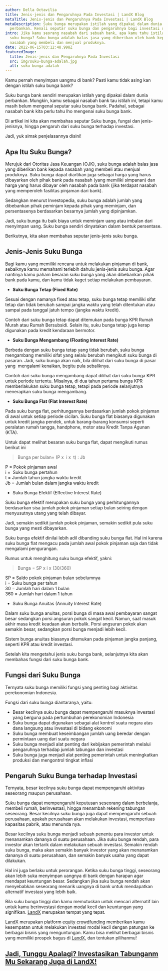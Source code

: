 ```yaml
---
author: Della Octavilia
title: Jenis-jenis dan Pengaruhnya Pada Investasi | LandX Blog
metaTitle: Jenis-jenis dan Pengaruhnya Pada Investasi | LandX Blog
metaDescription: Suku bunga merupakan istilah yang dipakai dalam dunia
  perbankan. Kenali seputar suku bunga dan pengaruhnya bagi investasi saat ini.
intro: Jika kamu seorang nasabah dari sebuah bank, apa kamu tahu istilah dari
  suku bunga? Suku bunga adalah balas jasa yang diberikan oleh bank kepada
  nasabah yang membeli dan menjual produknya.
date: 2022-06-15T03:12:48.998Z
featuredImage:
  title: Jenis-jenis dan Pengaruhnya Pada Investasi
  src: img/suku-bunga-adalah.jpg
  alt: suku bunga adalah
---
```

Kamu pernah menyimpan uangmu di bank? Pasti kamu tidak asing kan dengan istilah suku bunga bank?

Suku bunga bank sendiri merupakan istilah yang dipakai dalam dunia perbankan. Mungkin, kamu sebagai nasabah bank tau istilah ini, tetapi kamu masih belum mengenal seputar suku bunga bank. Padahal, sebagai nasabah bank kita perlu tahu lho mengenai suku bunga bank.

Di artikel ini kita akan membahas seputar Suku bunga, fungsi dan jenis-jenisnya, hingga pengaruh dari suku bunga terhadap investasi.

Jadi, yuk simak penjelasannya disini!

## Apa Itu Suku Bunga?

Merujuk dari Otoritas Jasa Keuangan (OJK), suku bunga adalah balas jasa yang diberikan bank kepada nasabah yang membeli atau menjual produknya. Suku bunga dapat diartikan juga sebagai harga yang harus dibayarkan oleh pihak bank pada nasabah (yang memiliki simpanan) dan harga yang harus dibayar oleh nasabah pada bank (jika terdapat nasabah yang memperoleh fasilitas pinjaman dari bank).

Sedangkan menurut Investopedia, suku bunga adalah jumlah yang dibebankan pihak peminjam kepada pihak yang meminjam, dan persentasenya berdasarkan besarnya jumlah yang dipinjamkan.

Jadi, suku bunga itu baik biaya untuk meminjam uang atau imbalan dari menyimpan uang. Suku bunga sendiri dinyatakan dalam bentuk persentase.

Berikutnya, kita akan membahas seputar jenis-jenis suku bunga.

## Jenis-Jenis Suku Bunga 

Bagi kamu yang memiliki rencana untuk melakukan pinjaman di bank, sebaiknya kamu memahami terlebih dahulu jenis-jenis suku bunga. Agar nantinya kamu paham besaran suku bunga yang akan dibebankan pihak bank pada kamu, dan kamu tidak kaget setiap melakukan pembayaran. 

* **Suku Bunga Tetap (Fixed Rate)**

Sesuai dengan namanya fixed atau tetap, suku bunga tetap memiliki sifat tetap dan tidak berubah sampai jangka waktu yang telah ditentukan atau sampai pada tanggal jatuh tempo (jangka waktu kredit).

Contoh dari suku bunga tetap dapat ditemukan pada bunga KPR Rumah Murah atau Rumah Bersubsidi. Selain itu, suku bunga tetap juga kerap digunakan pada kredit kendaraan bermotor.

* **Suku Bunga Mengambang (Floating Interest Rate)**

Berbeda dengan suku bunga tetap yang tidak berubah, suku bunga mengambang memiliki sifat yang selalu berubah mengikuti suku bunga di pasaran. Jadi, suku bunga akan naik, bila dilihat dari suku bunga di pasar yang  mengalami kenaikan, begitu pula sebaliknya.

Contoh dari suku bunga mengambang dapat dilihat dari suku bunga KPR untuk periode tertentu. Misalnya, di dua tahun pertama bunga KPR memberlakukan suku bunga tetap, tetapi pada periode selanjutnya menerapkan suku bunga mengambang.

* **Suku Bunga Flat (Flat Interest Rate)**

Pada suku bunga flat, perhitungannya berdasarkan jumlah pokok pinjaman di awal untuk setiap periode cicilan. Suku bunga flat biasanya digunakan untuk kredit jangka pendek, untuk barang–barang konsumsi seperti peralatan rumah tangga, handphone, motor atau Kredit Tanpa Agunan (KTA). 

Untuk dapat melihat besaran suku bunga flat, dapat mengikuti rumus berikut ini

> Bunga per bulan= (P x  i x  t) : Jb

P = Pokok pinjaman awal\
i =  Suku bunga pertahun\
t = Jumlah tahun jangka waktu kredit\
Jb = Jumlah bulan dalam jangka waktu kredit

* Suku Bunga Efektif (Effective Interest Rate)

Suku bunga efektif merupakan suku bunga yang perhitungannya berdasarkan sisa jumlah pokok pinjaman setiap bulan seiring dengan menyusutnya utang yang telah dibayar.

Jadi, semakin sedikit jumlah pokok pinjaman, semakin sedikit pula suku bunga yang mesti dibayarkan.

Suku bunga efektif dinilai lebih adil dibanding suku bunga flat. Hal ini karena suku bunga flat mengacu pada jumlah awal pokok pinjaman saja dan tidak mengalami pengurangan.

Rumus untuk menghitung suku bunga efektif, yakni:

> Bunga = SP x i x (30/360)

SP = Saldo pokok pinjaman bulan sebelumnya\
i = Suku bunga per tahun \
30 = Jumlah hari dalam 1 bulan\
360 = Jumlah hari dalam 1 tahun

* Suku Bunga Anuitas (Annuity Interest Rate)

Dalam suku bunga anuitas, porsi bunga di masa awal pembayaran sangat besar sedangkan porsi angsuran pokok sangat kecil. Namun, saat masuk akhir masa kredit keadaan akan berbalik. Porsi angsuran pokok akan semakin besar, sedangkan porsi bunga menjadi lebih kecil.

Sistem bunga anuitas biasanya ditemukan pada pinjaman jangka panjang, seperti KPR atau kredit investasi.

Setelah kita mengetahui jenis suku bunga bank, selanjutnya kita akan membahas fungsi dari suku bunga bank.

## Fungsi dari Suku Bunga

Ternyata suku bunga memiliki fungsi yang penting bagi aktivitas perekonomian Indonesia.

Fungsi dari suku bunga diantaranya, yaitu:

* Besar kecilnya suku bunga dapat mempengaruhi masuknya investasi yang berguna pada pertumbuhan perekonomian Indonesia
* Suku bunga dapat digunakan sebagai alat kontrol suatu negara atas dana langsung atau investasi di bidang ekonomi
* Suku bunga membuat keseimbangan jumlah uang beredar dengan permintaan uang dari suatu negara
* Suku bunga menjadi alat penting dari kebijakan pemerintah melalui pengaruhnya terhadap jumlah tabungan dan investasi
* Suku bunga juga menjadi alat penting pemerintah untuk meningkatkan produksi dan mengontrol tingkat inflasi

## Pengaruh Suku Bunga terhadap Investasi

Ternyata, besar kecilnya suku bunga dapat mempengaruhi aktivitas seseorang maupun perusahaan.

Suku bunga dapat mempengaruhi keputusan seseorang dalam berbelanja, membeli rumah, berinvestasi, hingga menambah rekening tabungan seseorang. Besar kecilnya suku bunga juga dapat mempengaruhi sebuah perusahaan, apakah perusahaan akan melakukan investasi, memperluas kapasitas pabrik, atau menunda nya.

Besar kecilnya suku bunga menjadi sebuah penentu para investor untuk menanamkan dananya di suatu perusahaan. Jika suku bunga rendah, para investor akan tertarik dalam melakukan sebuah investasi. Semakin rendah suku bunga, maka akan semakin banyak investor yang akan menanamkan dananya di suatu perusahaan, dan semakin banyak usaha yang dapat dilakukan.

Hal ini juga berlaku untuk perorangan. Ketika suku bunga tinggi, seseorang akan lebih suka menyimpan uangnya di bank dengan harapan agar mendapat keuntungan besar. Sedangkan jika suku bunga rendah akan menyebabkan seseorang menarik uangnya di bank untuk mendapatkan alternatif investasi yang lebih baik.

Bila suku bunga tinggi dan kamu memutuskan untuk mencari alternatif lain untuk kamu berinvestasi dengan modal kecil dan keuntungan yang signifikan. [LandX](https://landx.id/project/?utm_source=Blog&utm_medium=organic+keyword&utm_campaign=blog&utm_id=Blog) merupakan tempat yang tepat.

[LandX](https://landx.id/project/?utm_source=Blog&utm_medium=organic+keyword&utm_campaign=blog&utm_id=Blog) merupakan platform [equity crowdfunding](https://landx.id/project/?utm_source=Blog&utm_medium=organic+keyword&utm_campaign=blog&utm_id=Blog) memberikan kamu kesempatan untuk melakukan investasi modal kecil dengan patungan ke berbagai bisnis yang menguntungan. Kamu bisa melihat berbagai bisnis yang memiliki prospek bagus di [LandX](https://landx.id/project/?utm_source=Blog&utm_medium=organic+keyword&utm_campaign=blog&utm_id=Blog), dan tentukan pilihanmu!

## [Jadi, Tunggu Apalagi? Investasikan Tabunganm Mu Sekarang Juga di LandX!](https://landx.id/project/?utm_source=Blog&utm_medium=organic+keyword&utm_campaign=blog&utm_id=Blog)